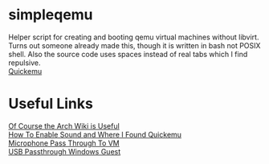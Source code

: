 # simpleqemu
Helper script for creating and booting qemu virtual machines without libvirt.<br  />
Turns out someone already made this, though it is written in bash not POSIX shell.
Also the source code uses spaces instead of real tabs which I find repulsive.<br  />
[Quickemu](https://github.com/wimpysworld/quickemu)<br  />

# Useful Links
[Of Course the Arch Wiki is Useful](https://wiki.archlinux.org/title/QEMU)<br  />
[How To Enable Sound and Where I Found Quickemu](https://askubuntu.com/questions/1314825/how-to-enable-sound-in-qemu)<br  />
[Microphone Pass Through To VM](https://www.reddit.com/r/VFIO/comments/5ffu3s/microphone_in_passed_through_vm/)<br  />
[USB Passthrough Windows Guest](https://unix.stackexchange.com/questions/250938/qemu-usb-passthrough-windows-guest)<br  />
